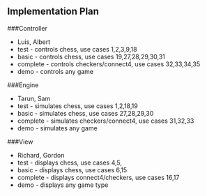 ## Implementation Plan

###Controller
* Luis, Albert
* test - controls chess, use cases 1,2,3,9,18
* basic - controls chess, use cases 19,27,28,29,30,31
* complete - controls checkers/connect4, use cases 32,33,34,35
* demo - controls any game

###Engine
* Tarun, Sam
* test - simulates chess, use cases 1,2,18,19
* basic - simulates chess, use cases 27,28,29,30
* complete - simulates checkers/connect4, use cases 31,32,33
* demo - simulates any game

###View
* Richard, Gordon
* test - displays chess, use cases 4,5,
* basic - displays chess, use cases 6,15
* complete - displays connect4/checkers, use cases 16,17
* demo - displays any game type
